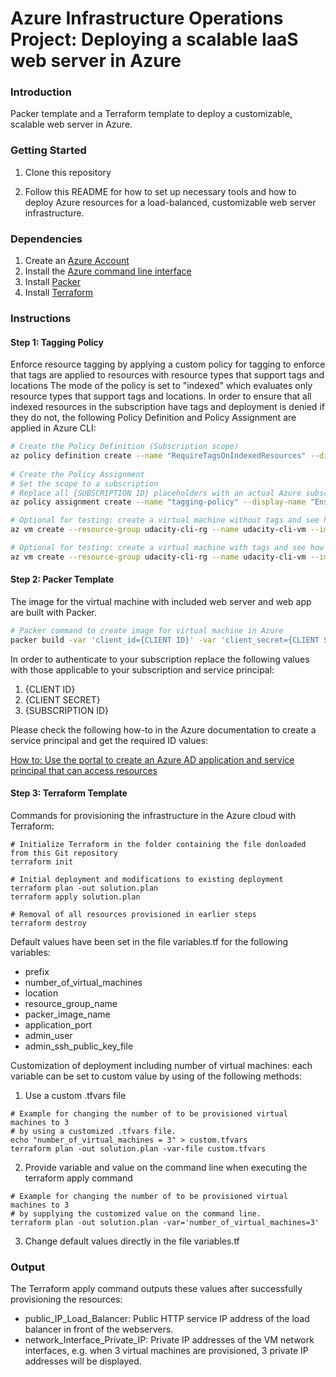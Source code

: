 # Azure Infrastructure Operations Project: Deploying a scalable IaaS web server in Azure

### Introduction
Packer template and a Terraform template to deploy a customizable, scalable web server in Azure.

### Getting Started
1. Clone this repository

2. Follow this README for how to set up necessary tools and how to deploy Azure resources for a load-balanced, customizable web server infrastructure.

### Dependencies
1. Create an [Azure Account](https://portal.azure.com) 
2. Install the [Azure command line interface](https://docs.microsoft.com/en-us/cli/azure/install-azure-cli?view=azure-cli-latest)
3. Install [Packer](https://www.packer.io/downloads)
4. Install [Terraform](https://www.terraform.io/downloads.html)

### Instructions
#### Step 1: Tagging Policy
Enforce resource tagging by applying a custom policy for tagging to enforce that tags are applied to resources with resource types that support tags and locations
The mode of the policy is set to "indexed" which evaluates only resource types that support tags and locations. In order to ensure that all indexed resources in the subscription have tags and deployment is denied if they do not, the following Policy Definition and Policy Assignment are applied in Azure CLI:
```bash
# Create the Policy Definition (Subscription scope) 
az policy definition create --name "RequireTagsOnIndexedResources" --display-name "Ensure all indexed resources are tagged" --description "Policy that ensures all indexed resources in the subscription have tags and deny deployment if they do not." --rules RequireTagsOnIndexedResources.Rules.json --mode indexed
 
# Create the Policy Assignment 
# Set the scope to a subscription
# Replace all {SUBSCRIPTION ID} placeholders with an actual Azure subscription ID
az policy assignment create --name "tagging-policy" --display-name "Ensure all indexed resources are tagged Assignment" --scope /subscriptions/{SUBSCRIPTION ID} --policy /subscriptions/{SUBSCRIPTION ID}/providers/Microsoft.Authorization/policyDefinitions/RequireTagsOnIndexedResources

# Optional for testing: create a virtual machine without tags and see how it fails with error code RequestDisallowedByPolicy
az vm create --resource-group udacity-cli-rg --name udacity-cli-vm --image UbuntuLTS --generate-ssh-keys --output json --verbose --admin-username udacity

# Optional for testing: create a virtual machine with tags and see how creation of virtual machine succeeds
az vm create --resource-group udacity-cli-rg --name udacity-cli-vm --image UbuntuLTS --generate-ssh-keys --output json --verbose --admin-username udacity --tags udacity=project
```
#### Step 2: Packer Template
The image for the virtual machine with included web server and web app are built with Packer.
```bash
# Packer command to create image for virtual machine in Azure
packer build -var 'client_id={CLIENT ID}' -var 'client_secret={CLIENT SECRET}' -var 'subscription_id={SUBSCRIPTION ID}' server.json
```
In order to authenticate to your subscription replace the following values with those applicable to your subscription and service principal:
1. {CLIENT ID}
2. {CLIENT SECRET}
3. {SUBSCRIPTION ID}

Please check the following how-to in the Azure documentation to create a service principal and get the required ID values:

[How to: Use the portal to create an Azure AD application and service principal that can access resources](https://docs.microsoft.com/en-us/azure/active-directory/develop/howto-create-service-principal-portal)

#### Step 3: Terraform Template
Commands for provisioning the infrastructure in the Azure cloud with Terraform:
```:bash
# Initialize Terraform in the folder containing the file donloaded from this Git repository
terraform init

# Initial deployment and modifications to existing deployment
terraform plan -out solution.plan
terraform apply solution.plan

# Removal of all resources provisioned in earlier steps
terraform destroy
```
Default values have been set in the file variables.tf for the following variables:
- prefix
- number_of_virtual_machines
- location
- resource_group_name
- packer_image_name
- application_port
- admin_user
- admin_ssh_public_key_file

Customization of deployment including number of virtual machines: each variable can be set to custom value by using of the following methods:
1. Use a custom .tfvars file
```:bash
# Example for changing the number of to be provisioned virtual machines to 3
# by using a customized .tfvars file.
echo "number_of_virtual_machines = 3" > custom.tfvars
terraform plan -out solution.plan -var-file custom.tfvars
```
2. Provide variable and value on the command line when executing the terraform apply command
```:bash
# Example for changing the number of to be provisioned virtual machines to 3
# by supplying the customized value on the command line.
terraform plan -out solution.plan -var='number_of_virtual_machines=3'
```
3. Change default values directly in the file variables.tf

### Output
The Terraform apply command outputs these values after successfully provisioning the resources:
- public_IP_Load_Balancer: Public HTTP service IP address of the load balancer in front of the webservers.
- network_Interface_Private_IP: Private IP addresses of the VM network interfaces, e.g. when 3 virtual machines are provisioned, 3 private IP addresses will be displayed.

